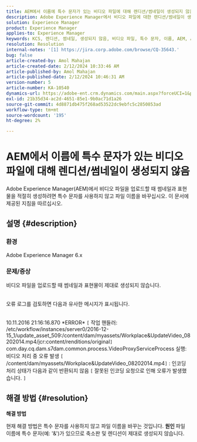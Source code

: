 ```yaml
---
title: AEM에서 이름에 특수 문자가 있는 비디오 파일에 대해 렌디션/썸네일이 생성되지 않음
description: Adobe Experience Manager에서 비디오 파일에 대한 렌디션/썸네일이 생성되지 않는 문제를 해결하는 방법을 알아봅니다.
solution: Experience Manager
product: Experience Manager
applies-to: Experience Manager
keywords: KCS, 렌디션, 썸네일, 생성되지 않음, 비디오 파일, 특수 문자, 이름, AEM, Adobe Experience Manager
resolution: Resolution
internal-notes: '[1] https://jira.corp.adobe.com/browse/CQ-35643.'
bug: false
article-created-by: Amol Mahajan
article-created-date: 2/12/2024 10:33:46 AM
article-published-by: Amol Mahajan
article-published-date: 2/12/2024 10:46:31 AM
version-number: 5
article-number: KA-10540
dynamics-url: https://adobe-ent.crm.dynamics.com/main.aspx?forceUCI=1&pagetype=entityrecord&etn=knowledgearticle&id=2d5bf62d-92c9-ee11-9079-6045bd006b4b
exl-id: 21b35d34-ac2d-4651-85e1-9b0ac71d1a26
source-git-commit: 4d8871db475f268ad53522dc9ebfc5c2850853ad
workflow-type: tm+mt
source-wordcount: '195'
ht-degree: 2%

---
```


# AEM에서 이름에 특수 문자가 있는 비디오 파일에 대해 렌디션/썸네일이 생성되지 않음


Adobe Experience Manager(AEM)에서 비디오 파일을 업로드할 때 썸네일과 표현물을 적절히 생성하려면 특수 문자를 사용하지 않고 파일 이름을 바꾸십시오. 이 문서에 제공된 지침을 따르십시오.

## 설명 {#description}


### <b>환경</b>

Adobe Experience Manager 6.x



### <b>문제/증상</b>

비디오 파일을 업로드할 때 썸네일과 표현물이 제대로 생성되지 않습니다.

<br>오류 로그를 검토하면 다음과 유사한 메시지가 표시됩니다.

<br>10.11.2016 21:16:16.870 \*ERROR\* `[` 작업 핸들러: /etc/workflow/instances/server0/2016-12-15_1/update_asset_509:/content/dam/myassets/Workplace&amp;UpdateVideo_08202014.mp4/jcr:content/renditions/original`]`  com.day.cq.dam.s7dam.common.process.VideoProxyServiceProcess 실행: 비디오 처리 중 오류 발생 `[` /content/dam/myassets/Workplace&amp;UpdateVideo_08202014.mp4`]`  : 인코딩 처리 상태가 다음과 같이 반환되지 않음 `[` 잘못된 인코딩 요청으로 인해 오류가 발생했습니다. `]`

## 해결 방법 {#resolution}


<b>해결 방법</b>

현재 해결 방법은 특수 문자를 사용하지 않고 파일 이름을 바꾸는 것입니다.
<b>원인 </b>
파일 이름에 특수 문자(예: &#39;&amp;&#39;)가 있으므로 축소판 및 렌디션이 제대로 생성되지 않습니다.

